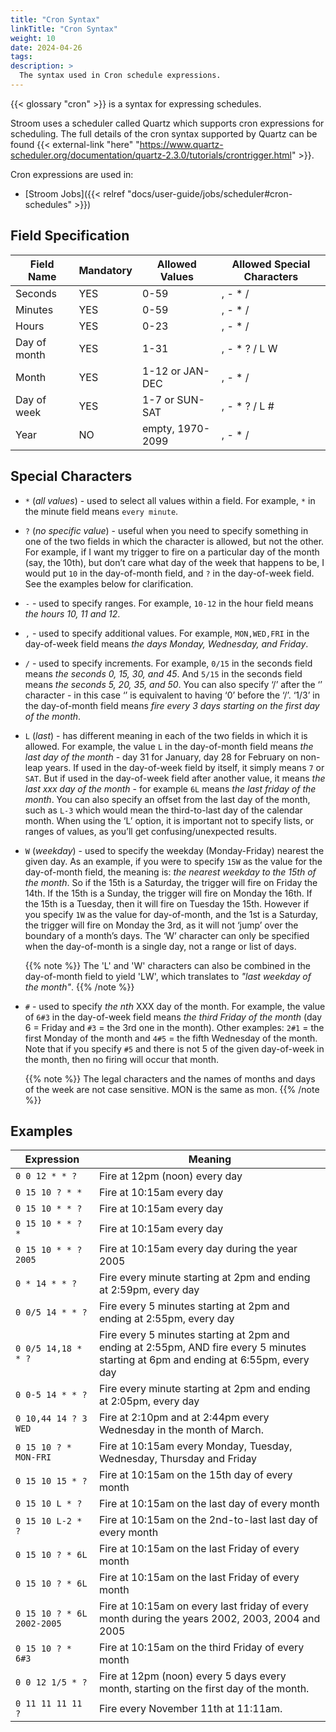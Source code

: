 ```yaml
---
title: "Cron Syntax"
linkTitle: "Cron Syntax"
weight: 10
date: 2024-04-26
tags:
description: >
  The syntax used in Cron schedule expressions.
---
```


{{< glossary "cron" >}} is a syntax for expressing schedules.

Stroom uses a scheduler called Quartz which supports cron expressions for scheduling.
The full details of the cron syntax supported by Quartz can be found {{< external-link "here" "https://www.quartz-scheduler.org/documentation/quartz-2.3.0/tutorials/crontrigger.html" >}}.

Cron expressions are used in:

* [Stroom Jobs]({{< relref "docs/user-guide/jobs/scheduler#cron-schedules" >}})


## Field Specification

Field Name   | Mandatory | Allowed Values   | Allowed Special Characters
-------------|-----------|------------------|---------------------------
Seconds      | YES       | 0-59             | , - * /
Minutes      | YES       | 0-59             | , - * /
Hours        | YES       | 0-23             | , - * /
Day of month | YES       | 1-31             | , - * ? / L W
Month        | YES       | 1-12 or JAN-DEC  | , - * /
Day of week  | YES       | 1-7 or SUN-SAT   | , - * ? / L #
Year         | NO        | empty, 1970-2099 | , - * /


## Special Characters

* `*` (_all values_) - used to select all values within a field.
  For example, `*` in the minute field means `every minute`.

* `?` (_no specific value_) - useful when you need to specify something in one of the two fields in which the character is allowed, but not the other.
  For example, if I want my trigger to fire on a particular day of the month (say, the 10th), but don’t care what day of the week that happens to be, I would put `10` in the day-of-month field, and `?` in the day-of-week field.
  See the examples below for clarification.

* `-` - used to specify ranges.
  For example, `10-12` in the hour field means _the hours 10, 11 and 12_.

* `,` - used to specify additional values.
  For example, `MON,WED,FRI` in the day-of-week field means _the days Monday, Wednesday, and Friday_.

* `/` - used to specify increments.
  For example, `0/15` in the seconds field means _the seconds 0, 15, 30, and 45_.
  And `5/15` in the seconds field means _the seconds 5, 20, 35, and 50_.
  You can also specify ‘/’ after the ‘’ character - in this case ‘’ is equivalent to having ‘0’ before the ‘/’. ‘1/3’ in the day-of-month field means _fire every 3 days starting on the first day of the month_.

* `L` (_last_) - has different meaning in each of the two fields in which it is allowed.
  For example, the value `L` in the day-of-month field means _the last day of the month_ - day 31 for January, day 28 for February on non-leap years.
  If used in the day-of-week field by itself, it simply means `7` or `SAT`.
  But if used in the day-of-week field after another value, it means _the last xxx day of the month_ - for example `6L` means _the last friday of the month_.
  You can also specify an offset from the last day of the month, such as `L-3` which would mean the third-to-last day of the calendar month.
  When using the ‘L’ option, it is important not to specify lists, or ranges of values, as you’ll get confusing/unexpected results.

* `W` (_weekday_) - used to specify the weekday (Monday-Friday) nearest the given day.
  As an example, if you were to specify `15W` as the value for the day-of-month field, the meaning is: _the nearest weekday to the 15th of the month_.
  So if the 15th is a Saturday, the trigger will fire on Friday the 14th.
  If the 15th is a Sunday, the trigger will fire on Monday the 16th.
  If the 15th is a Tuesday, then it will fire on Tuesday the 15th.
  However if you specify `1W` as the value for day-of-month, and the 1st is a Saturday, the trigger will fire on Monday the 3rd, as it will not ‘jump’ over the boundary of a month’s days.
  The ‘W’ character can only be specified when the day-of-month is a single day, not a range or list of days.

  {{% note %}}
  The 'L' and 'W' characters can also be combined in the day-of-month field to yield 'LW', which translates to *"last weekday of the month"*.
  {{% /note %}}

* `#` - used to specify _the nth_ XXX day of the month.
  For example, the value of `6#3` in the day-of-week field means _the third Friday of the month_ (day 6 = Friday and `#3` = the 3rd one in the month).
  Other examples: `2#1` = the first Monday of the month and `4#5` = the fifth Wednesday of the month.
  Note that if you specify `#5` and there is not 5 of the given day-of-week in the month, then no firing will occur that month.

  {{% note %}}
  The legal characters and the names of months and days of the week are not case sensitive. MON is the same as mon.
  {{% /note %}}


## Examples

Expression                 | Meaning
---------------------------|--------
`0 0 12 * * ?`             | Fire at 12pm (noon) every day
`0 15 10 ? * *`            | Fire at 10:15am every day
`0 15 10 * * ?`            | Fire at 10:15am every day
`0 15 10 * * ? *`          | Fire at 10:15am every day
`0 15 10 * * ? 2005`       | Fire at 10:15am every day during the year 2005
`0 * 14 * * ?`             | Fire every minute starting at 2pm and ending at 2:59pm, every day
`0 0/5 14 * * ?`           | Fire every 5 minutes starting at 2pm and ending at 2:55pm, every day
`0 0/5 14,18 * * ?`        | Fire every 5 minutes starting at 2pm and ending at 2:55pm, AND fire every 5 minutes starting at 6pm and ending at 6:55pm, every day
`0 0-5 14 * * ?`           | Fire every minute starting at 2pm and ending at 2:05pm, every day
`0 10,44 14 ? 3 WED`       | Fire at 2:10pm and at 2:44pm every Wednesday in the month of March.
`0 15 10 ? * MON-FRI`      | Fire at 10:15am every Monday, Tuesday, Wednesday, Thursday and Friday
`0 15 10 15 * ?`           | Fire at 10:15am on the 15th day of every month
`0 15 10 L * ?`            | Fire at 10:15am on the last day of every month
`0 15 10 L-2 * ?`          | Fire at 10:15am on the 2nd-to-last last day of every month
`0 15 10 ? * 6L`           | Fire at 10:15am on the last Friday of every month
`0 15 10 ? * 6L`           | Fire at 10:15am on the last Friday of every month
`0 15 10 ? * 6L 2002-2005` | Fire at 10:15am on every last friday of every month during the years 2002, 2003, 2004 and 2005
`0 15 10 ? * 6#3`          | Fire at 10:15am on the third Friday of every month
`0 0 12 1/5 * ?`           | Fire at 12pm (noon) every 5 days every month, starting on the first day of the month.
`0 11 11 11 11 ?`          | Fire every November 11th at 11:11am.

